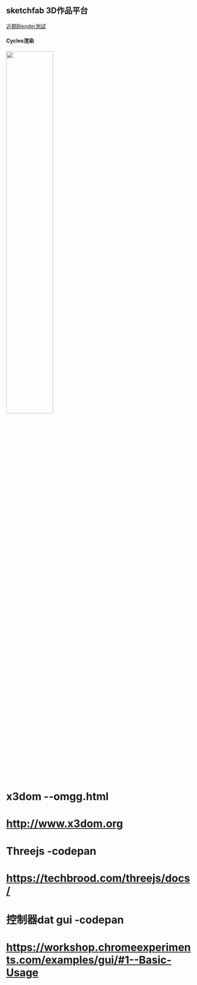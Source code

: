
## sketchfab 3D作品平台
[近期Blender測試](https://sketchfab.com/twblackbear)
#### Cycles渲染
<img src="https://tw-blackbear.github.io/3D-Test/Streetview.jpg" width="50%" height="50%"></img> 


# x3dom --omgg.html
# http://www.x3dom.org

# Threejs -codepan
# https://techbrood.com/threejs/docs/

# 控制器dat gui -codepan
# https://workshop.chromeexperiments.com/examples/gui/#1--Basic-Usage
